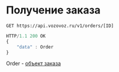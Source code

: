 # Получение заказа

`GET https://api.vozovoz.ru/v1/orders/[ID]`

```js
HTTP/1.1 200 OK
{
    "data" : Order
}
```
Order - [объект заказа](orders_object.md)
